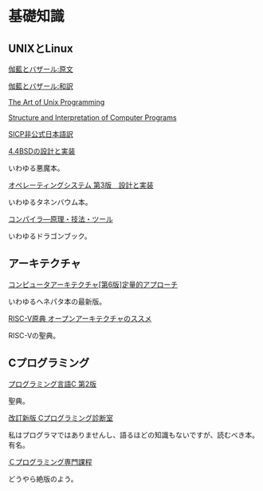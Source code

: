 # 基礎知識

## UNIXとLinux

[伽藍とバザール:原文](http://www.catb.org/~esr/writings/cathedral-bazaar/)

[伽藍とバザール:和訳](https://www.aozora.gr.jp/cards/000029/card227.html)

[The Art of Unix Programming](http://www.catb.org/~esr/writings/taoup/)

[Structure and Interpretation of Computer Programs](https://mitpress.mit.edu/sites/default/files/sicp/index.html)

[SICP非公式日本語訳](https://takeda25.hatenablog.jp/entry/20151030/1446174031)

[4.4BSDの設計と実装](https://www.amazon.co.jp/4-4BSD%E3%81%AE%E8%A8%AD%E8%A8%88%E3%81%A8%E5%AE%9F%E8%A3%85-%E3%83%9E%E3%83%BC%E3%82%B7%E3%83%A3%E3%83%AB%E3%83%BB%E3%82%AB%E3%83%BC%E3%82%AF-%E3%83%9E%E3%82%AD%E3%83%A5%E3%83%BC%E3%82%B8%E3%83%83%E3%82%AF/dp/4756143466/ref=pd_sbs_14_4/355-9370374-2595248?_encoding=UTF8&pd_rd_i=4756143466&pd_rd_r=6c120574-b53d-41ad-ab2a-f74691e5d3ba&pd_rd_w=zKWg4&pd_rd_wg=RWcwL&pf_rd_p=ad2ea29d-ea11-483c-9db2-6b5875bb9b73&pf_rd_r=HYNVMR73PAH2HZ66ZNG0&psc=1&refRID=HYNVMR73PAH2HZ66ZNG0)

いわゆる悪魔本。

[オペレーティングシステム 第3版　設計と実装](https://www.amazon.co.jp/Operating-Systems-Implementation-Prentice-Software/dp/0131429388)

いわゆるタネンバウム本。

[コンパイラ―原理・技法・ツール](https://www.amazon.co.jp/%E3%82%B3%E3%83%B3%E3%83%91%E3%82%A4%E3%83%A9%E2%80%95%E5%8E%9F%E7%90%86%E3%83%BB%E6%8A%80%E6%B3%95%E3%83%BB%E3%83%84%E3%83%BC%E3%83%AB-Information-Computing-V-%E3%82%A8%E3%82%A4%E3%83%9B/dp/478191229X)

いわゆるドラゴンブック。

## アーキテクチャ

[コンピュータアーキテクチャ[第6版]定量的アプローチ](https://www.amazon.co.jp/%E3%82%B3%E3%83%B3%E3%83%94%E3%83%A5%E3%83%BC%E3%82%BF%E3%82%A2%E3%83%BC%E3%82%AD%E3%83%86%E3%82%AF%E3%83%81%E3%83%A3-%E7%AC%AC6%E7%89%88-%E5%AE%9A%E9%87%8F%E7%9A%84%E3%82%A2%E3%83%97%E3%83%AD%E3%83%BC%E3%83%81-%E3%82%B8%E3%83%A7%E3%83%B3-%E3%83%98%E3%83%8D%E3%82%B7%E3%83%BC/dp/4434264001/ref=pd_sbs_14_4/355-9370374-2595248?_encoding=UTF8&pd_rd_i=4434264001&pd_rd_r=56a00626-a927-4711-90b5-d3aef767311e&pd_rd_w=qhEcb&pd_rd_wg=7nljn&pf_rd_p=ad2ea29d-ea11-483c-9db2-6b5875bb9b73&pf_rd_r=CTDYVBBJHF69FC5ZNR0T&psc=1&refRID=CTDYVBBJHF69FC5ZNR0T)

いわゆるヘネパタ本の最新版。

[RISC-V原典 オープンアーキテクチャのススメ](https://www.amazon.co.jp/RISC-V%E5%8E%9F%E5%85%B8-%E3%82%AA%E3%83%BC%E3%83%97%E3%83%B3%E3%82%A2%E3%83%BC%E3%82%AD%E3%83%86%E3%82%AF%E3%83%81%E3%83%A3%E3%81%AE%E3%82%B9%E3%82%B9%E3%83%A1-%E3%83%87%E3%82%A4%E3%83%93%E3%83%83%E3%83%89%E3%83%BB%E3%83%91%E3%82%BF%E3%83%BC%E3%82%BD%E3%83%B3/dp/4822292819/ref=pd_sbs_14_6/355-9370374-2595248?_encoding=UTF8&pd_rd_i=4822292819&pd_rd_r=56a00626-a927-4711-90b5-d3aef767311e&pd_rd_w=qhEcb&pd_rd_wg=7nljn&pf_rd_p=ad2ea29d-ea11-483c-9db2-6b5875bb9b73&pf_rd_r=CTDYVBBJHF69FC5ZNR0T&psc=1&refRID=CTDYVBBJHF69FC5ZNR0T)

RISC-Vの聖典。

## Cプログラミング

[プログラミング言語C 第2版](https://www.amazon.co.jp/exec/obidos/ASIN/4320026926/obelisk1-22/)

聖典。

[改訂新版 Cプログラミング診断室](https://www.amazon.co.jp/%E6%94%B9%E8%A8%82%E6%96%B0%E7%89%88-C%E3%83%97%E3%83%AD%E3%82%B0%E3%83%A9%E3%83%9F%E3%83%B3%E3%82%B0%E8%A8%BA%E6%96%AD%E5%AE%A4-%E8%97%A4%E5%8E%9F-%E5%8D%9A%E6%96%87/dp/4774117870)

私はプログラマではありませんし、語るほどの知識もないですが、読むべき本。有名。

[Ｃプログラミング専門課程](https://www.amazon.co.jp/C%E3%83%97%E3%83%AD%E3%82%B0%E3%83%A9%E3%83%9F%E3%83%B3%E3%82%B0%E5%B0%82%E9%96%80%E8%AA%B2%E7%A8%8B-%E8%97%A4%E5%8E%9F-%E5%8D%9A%E6%96%87/dp/4774100900/ref=sr_1_1?__mk_ja_JP=%E3%82%AB%E3%82%BF%E3%82%AB%E3%83%8A&keywords=%EF%BC%A3%E3%83%97%E3%83%AD%E3%82%B0%E3%83%A9%E3%83%9F%E3%83%B3%E3%82%B0%E5%B0%82%E9%96%80%E8%AA%B2%E7%A8%8B&qid=1573738428&s=books&sr=1-1)

どうやら絶版のよう。

